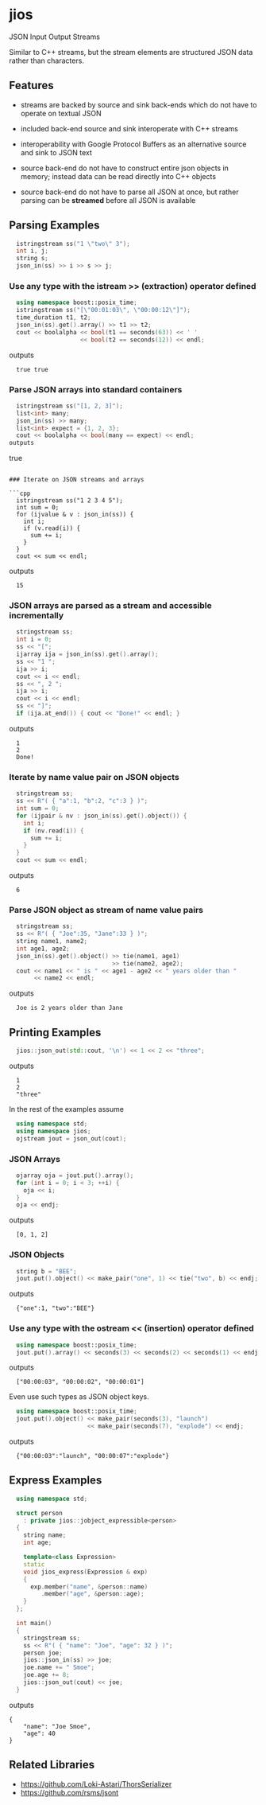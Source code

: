 jios
====

JSON Input Output Streams

Similar to C++ streams, but the stream elements are structured JSON data rather
than characters.

Features
--------

* streams are backed by source and sink back-ends which do not have to operate
  on textual JSON

* included back-end source and sink interoperate with C++ streams

* interoperability with Google Protocol Buffers as an alternative source and
  sink to JSON text

* source back-end do not have to construct entire json objects in memory;
  instead data can be read directly into C++ objects

* source back-end do not have to parse all JSON at once, but rather parsing can
  be **streamed** before all JSON is available


Parsing Examples
----------------
```cpp
  istringstream ss("1 \"two\" 3");
  int i, j;
  string s;
  json_in(ss) >> i >> s >> j;
```


### Use any type with the istream >> (extraction) operator defined

```cpp
  using namespace boost::posix_time;
  istringstream ss("[\"00:01:03\", \"00:00:12\"]");
  time_duration t1, t2;
  json_in(ss).get().array() >> t1 >> t2;
  cout << boolalpha << bool(t1 == seconds(63)) << ' '
                    << bool(t2 == seconds(12)) << endl;
```
outputs
```
  true true
```

### Parse JSON arrays into standard containers

```cpp
  istringstream ss("[1, 2, 3]");
  list<int> many;
  json_in(ss) >> many;
  list<int> expect = {1, 2, 3};
  cout << boolalpha << bool(many == expect) << endl;
outputs
```
  true
```

### Iterate on JSON streams and arrays

```cpp
  istringstream ss("1 2 3 4 5");
  int sum = 0;
  for (ijvalue & v : json_in(ss)) {
    int i;
    if (v.read(i)) {
      sum += i;
    }
  }
  cout << sum << endl;
```
outputs
```
  15
```

### JSON arrays are parsed as a stream and accessible incrementally

```cpp
  stringstream ss;
  int i = 0;
  ss << "[";
  ijarray ija = json_in(ss).get().array();
  ss << "1 ";
  ija >> i;
  cout << i << endl;
  ss << ", 2 ";
  ija >> i;
  cout << i << endl;
  ss << "]";
  if (ija.at_end()) { cout << "Done!" << endl; }
```
outputs
```
  1
  2
  Done!
```

### Iterate by name value pair on JSON objects

```cpp
  stringstream ss;
  ss << R"( { "a":1, "b":2, "c":3 } )";
  int sum = 0;
  for (ijpair & nv : json_in(ss).get().object()) {
    int i;
    if (nv.read(i)) {
      sum += i;
    }
  }
  cout << sum << endl;
```
outputs
```
  6
```


### Parse JSON object as stream of name value pairs

```cpp
  stringstream ss;
  ss << R"( { "Joe":35, "Jane":33 } )";
  string name1, name2;
  int age1, age2;
  json_in(ss).get().object() >> tie(name1, age1)
                             >> tie(name2, age2);
  cout << name1 << " is " << age1 - age2 << " years older than "
       << name2 << endl;
```
outputs
```
  Joe is 2 years older than Jane 
```


Printing Examples
-----------------

```cpp
  jios::json_out(std::cout, '\n') << 1 << 2 << "three";
```
outputs
```
  1
  2
  "three"
```

In the rest of the examples assume

```cpp
  using namespace std;
  using namespace jios;
  ojstream jout = json_out(cout);
```

### JSON Arrays

```cpp
  ojarray oja = jout.put().array();
  for (int i = 0; i < 3; ++i) {
    oja << i;
  }
  oja << endj;
```
outputs
```
  [0, 1, 2]
```

### JSON Objects

```cpp
  string b = "BEE";
  jout.put().object() << make_pair("one", 1) << tie("two", b) << endj;
```
outputs
```
  {"one":1, "two":"BEE"}
```

### Use any type with the ostream << (insertion) operator defined

```cpp
  using namespace boost::posix_time;
  jout.put().array() << seconds(3) << seconds(2) << seconds(1) << endj;
```
outputs
```
  ["00:00:03", "00:00:02", "00:00:01"]
```

Even use such types as JSON object keys.

```cpp
  using namespace boost::posix_time;
  jout.put().object() << make_pair(seconds(3), "launch")
                      << make_pair(seconds(7), "explode") << endj;
```
outputs
```
  {"00:00:03":"launch", "00:00:07":"explode"}
```

Express Examples
----------------

```cpp
  using namespace std;

  struct person
    : private jios::jobject_expressible<person>
  {
    string name;
    int age;

    template<class Expression>
    static
    void jios_express(Expression & exp)
    {
      exp.member("name", &person::name)
         .member("age", &person::age);
    }
  };

  int main()
  {
    stringstream ss;
    ss << R"( { "name": "Joe", "age": 32 } )";
    person joe;
    jios::json_in(ss) >> joe;
    joe.name += " Smoe";
    joe.age += 8;
    jios::json_out(cout) << joe;
  }
```
outputs
```
{
    "name": "Joe Smoe",
    "age": 40
}
```


Related Libraries
-----------------

* https://github.com/Loki-Astari/ThorsSerializer
* https://github.com/rsms/jsont

